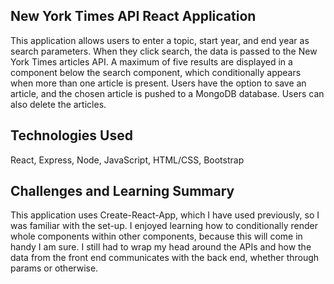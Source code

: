## New York Times API React Application

This application allows users to enter a topic, start year, and end year as search parameters. When they click search, the data is passed to the New York Times articles API. A maximum of five results are displayed in a component below the search component, which conditionally appears when more than one article is present. Users have the option to save an article, and the chosen article is pushed to a MongoDB database. Users can also delete the articles. 

## Technologies Used

React, Express, Node, JavaScript, HTML/CSS, Bootstrap

## Challenges and Learning Summary

This application uses Create-React-App, which I have used previously, so I was familiar with the set-up. I enjoyed learning how to conditionally render whole components within other components, because this will come in handy I am sure. I still had to wrap my head around the APIs and how the data from the front end communicates with the back end, whether through params or otherwise. 